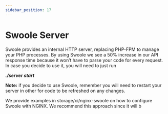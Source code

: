 ```yaml
---
sidebar_position: 17
---
```


# Swoole Server

Swoole provides an internal HTTP server, replacing PHP-FPM to manage your PHP processes. By using Swoole we see a 50% increase in our API response time because it won’t have to parse your code for every request. In case you decide to use it, you will need to just run

**_./server start_**

**Note:** if you decide to use Swoole, remember you will need to restart your server in other for code to be refreshed on any changes.

We provide examples in storage/ci/nginx-swoole on how to configure Swoole with NGINX. We recommend this approach since it will b
